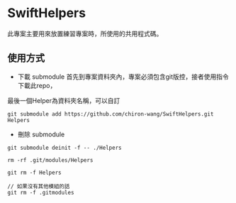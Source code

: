 # SwiftHelpers
此專案主要用來放置練習專案時，所使用的共用程式碼。

## 使用方式
* 下載 submodule
首先到專案資料夾內，專案必須包含git版控，接者使用指令下載此repo，

最後一個Helper為資料夾名稱，可以自訂

```
git submodule add https://github.com/chiron-wang/SwiftHelpers.git Helpers
```

* 刪除 submodule
```
git submodule deinit -f -- ./Helpers

rm -rf .git/modules/Helpers

git rm -f Helpers

// 如果沒有其他模組的話
git rm -f .gitmodules
```

